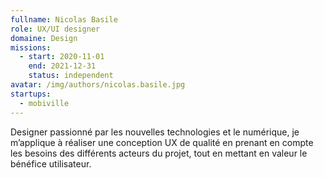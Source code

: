 ```yaml
---
fullname: Nicolas Basile
role: UX/UI designer
domaine: Design
missions:
  - start: 2020-11-01
    end: 2021-12-31
    status: independent
avatar: /img/authors/nicolas.basile.jpg
startups:
  - mobiville
---
```


Designer passionné par les nouvelles technologies et le numérique, je m’applique à réaliser une conception UX de qualité en prenant en compte les besoins des différents acteurs du projet, tout en mettant en valeur le bénéfice utilisateur.

